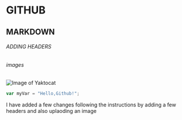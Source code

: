 # GITHUB 
## MARKDOWN
###### ADDING HEADERS
###### images


![Image of Yaktocat](https://octodex.github.com/images/yaktocat.png)

``` javascript
var myVar = "Hello,Github!";
```


I have added a few changes  following the instructions by adding a few headers and also uplaoding an image
